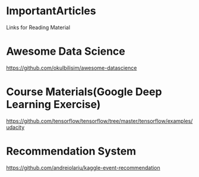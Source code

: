 # ImportantArticles
Links for Reading Material
# Awesome Data Science
https://github.com/okulbilisim/awesome-datascience
# Course Materials(Google Deep Learning Exercise)
https://github.com/tensorflow/tensorflow/tree/master/tensorflow/examples/udacity

# Recommendation System
https://github.com/andreiolariu/kaggle-event-recommendation
